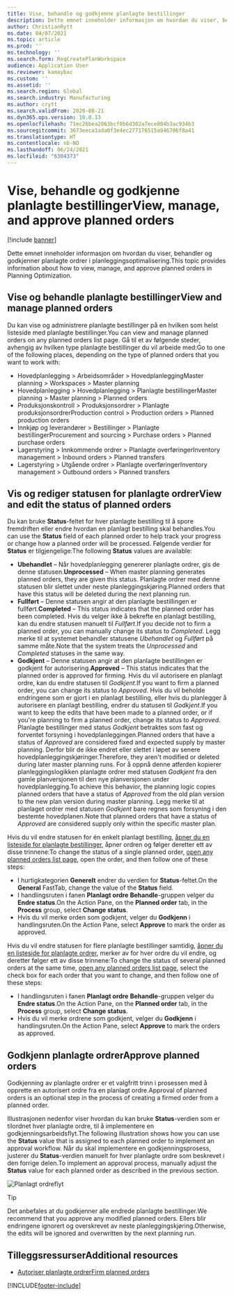 ```yaml
---
title: Vise, behandle og godkjenne planlagte bestillinger
description: Dette emnet inneholder informasjon om hvordan du viser, behandler og godkjenner planlagte ordrer i planleggingsoptimalisering.
author: ChristianRytt
ms.date: 04/07/2021
ms.topic: article
ms.prod: ''
ms.technology: ''
ms.search.form: ReqCreatePlanWorkspace
audience: Application User
ms.reviewer: kamaybac
ms.custom: ''
ms.assetid: ''
ms.search.region: Global
ms.search.industry: Manufacturing
ms.author: crytt
ms.search.validFrom: 2020-08-21
ms.dyn365.ops.version: 10.0.13
ms.openlocfilehash: 71ec26bea2063bcf8b6d302a7ece804b3ac934b3
ms.sourcegitcommit: 3673eeca1ada0f3e4ec277176515a946706f8a41
ms.translationtype: HT
ms.contentlocale: nb-NO
ms.lasthandoff: 06/24/2021
ms.locfileid: "6304373"
---
```

# <a name="view-manage-and-approve-planned-orders"></a><span data-ttu-id="c63f5-103">Vise, behandle og godkjenne planlagte bestillinger</span><span class="sxs-lookup"><span data-stu-id="c63f5-103">View, manage, and approve planned orders</span></span>

[!include [banner](../../includes/banner.md)]

<span data-ttu-id="c63f5-104">Dette emnet inneholder informasjon om hvordan du viser, behandler og godkjenner planlagte ordrer i planleggingsoptimalisering.</span><span class="sxs-lookup"><span data-stu-id="c63f5-104">This topic provides information about how to view, manage, and approve planned orders in Planning Optimization.</span></span>

## <a name="view-and-manage-planned-orders"></a><a name="view-planned-orders"></a><span data-ttu-id="c63f5-105">Vise og behandle planlagte bestillinger</span><span class="sxs-lookup"><span data-stu-id="c63f5-105">View and manage planned orders</span></span>

<span data-ttu-id="c63f5-106">Du kan vise og administrere planlagte bestillinger på en hvilken som helst listeside med planlagte bestillinger.</span><span class="sxs-lookup"><span data-stu-id="c63f5-106">You can view and manage planned orders on any planned orders list page.</span></span> <span data-ttu-id="c63f5-107">Gå til et av følgende steder, avhengig av hvilken type planlagte bestillinger du vil arbeide med:</span><span class="sxs-lookup"><span data-stu-id="c63f5-107">Go to one of the following places, depending on the type of planned orders that you want to work with:</span></span>

- <span data-ttu-id="c63f5-108">Hovedplanlegging \> Arbeidsområder \> Hovedplanlegging</span><span class="sxs-lookup"><span data-stu-id="c63f5-108">Master planning \> Workspaces \> Master planning</span></span>
- <span data-ttu-id="c63f5-109">Hovedplanlegging \> Hovedplanlegging \> Planlagte bestillinger</span><span class="sxs-lookup"><span data-stu-id="c63f5-109">Master planning \> Master planning \> Planned orders</span></span>
- <span data-ttu-id="c63f5-110">Produksjonskontroll \> Produksjonsordrer \> Planlagte produksjonsordrer</span><span class="sxs-lookup"><span data-stu-id="c63f5-110">Production control \> Production orders \> Planned production orders</span></span>
- <span data-ttu-id="c63f5-111">Innkjøp og leverandører \> Bestillinger \> Planlagte bestillinger</span><span class="sxs-lookup"><span data-stu-id="c63f5-111">Procurement and sourcing \> Purchase orders \> Planned purchase orders</span></span>
- <span data-ttu-id="c63f5-112">Lagerstyring \> Innkommende ordrer \> Planlagte overføringer</span><span class="sxs-lookup"><span data-stu-id="c63f5-112">Inventory management \> Inbound orders \> Planned transfers</span></span>
- <span data-ttu-id="c63f5-113">Lagerstyring \> Utgående ordrer \> Planlagte overføringer</span><span class="sxs-lookup"><span data-stu-id="c63f5-113">Inventory management \> Outbound orders \> Planned transfers</span></span>

## <a name="view-and-edit-the-status-of-planned-orders"></a><span data-ttu-id="c63f5-114">Vis og rediger statusen for planlagte ordrer</span><span class="sxs-lookup"><span data-stu-id="c63f5-114">View and edit the status of planned orders</span></span>

<span data-ttu-id="c63f5-115">Du kan bruke **Status**-feltet for hver planlagte bestilling til å spore fremdriften eller endre hvordan en planlagt bestilling skal behandles.</span><span class="sxs-lookup"><span data-stu-id="c63f5-115">You can use the **Status** field of each planned order to help track your progress or change how a planned order will be processed.</span></span> <span data-ttu-id="c63f5-116">Følgende verdier for **Status** er tilgjengelige:</span><span class="sxs-lookup"><span data-stu-id="c63f5-116">The following **Status** values are available:</span></span>

- <span data-ttu-id="c63f5-117">**Ubehandlet** – Når hovedplanlegging genererer planlagte ordrer, gis de denne statusen.</span><span class="sxs-lookup"><span data-stu-id="c63f5-117">**Unprocessed** – When master planning generates planned orders, they are given this status.</span></span> <span data-ttu-id="c63f5-118">Planlagte ordrer med denne statusen blir slettet under neste planleggingskjøring.</span><span class="sxs-lookup"><span data-stu-id="c63f5-118">Planned orders that have this status will be deleted during the next planning run.</span></span>
- <span data-ttu-id="c63f5-119">**Fullført** – Denne statusen angir at den planlagte bestillingen er fullført.</span><span class="sxs-lookup"><span data-stu-id="c63f5-119">**Completed** – This status indicates that the planned order has been completed.</span></span> <span data-ttu-id="c63f5-120">Hvis du velger ikke å bekrefte en planlagt bestilling, kan du endre statusen manuelt til *Fullført*.</span><span class="sxs-lookup"><span data-stu-id="c63f5-120">If you decide not to firm a planned order, you can manually change its status to *Completed*.</span></span> <span data-ttu-id="c63f5-121">Legg merke til at systemet behandler statusene *Ubehandlet* og *Fullført* på samme måte.</span><span class="sxs-lookup"><span data-stu-id="c63f5-121">Note that the system treats the *Unprocessed* and *Completed* statuses in the same way.</span></span>
- <span data-ttu-id="c63f5-122">**Godkjent** – Denne statusen angir at den planlagte bestillingen er godkjent for autorisering.</span><span class="sxs-lookup"><span data-stu-id="c63f5-122">**Approved** – This status indicates that the planned order is approved for firming.</span></span> <span data-ttu-id="c63f5-123">Hvis du vil autorisere en planlagt ordre, kan du endre statusen til *Godkjent*.</span><span class="sxs-lookup"><span data-stu-id="c63f5-123">If you want to firm a planned order, you can change its status to *Approved*.</span></span> <span data-ttu-id="c63f5-124">Hvis du vil beholde endringene som er gjort i en planlagt bestilling, eller hvis du planlegger å autorisere en planlagt bestilling, endrer du statusen til *Godkjent*.</span><span class="sxs-lookup"><span data-stu-id="c63f5-124">If you want to keep the edits that have been made to a planned order, or if you're planning to firm a planned order, change its status to *Approved*.</span></span> <span data-ttu-id="c63f5-125">Planlagte bestillinger med status *Godkjent* betraktes som fast og forventet forsyning i hovedplanleggingen.</span><span class="sxs-lookup"><span data-stu-id="c63f5-125">Planned orders that have a status of *Approved* are considered fixed and expected supply by master planning.</span></span> <span data-ttu-id="c63f5-126">Derfor blir de ikke endret eller slettet i løpet av senere hovedplanleggingskjøringer.</span><span class="sxs-lookup"><span data-stu-id="c63f5-126">Therefore, they aren't modified or deleted during later master planning runs.</span></span> <span data-ttu-id="c63f5-127">For å oppnå denne atferden kopierer planleggingslogikken planlagte ordrer med statusen *Godkjent* fra den gamle planversjonen til den nye planversjonen under hovedplanlegging.</span><span class="sxs-lookup"><span data-stu-id="c63f5-127">To achieve this behavior, the planning logic copies planned orders that have a status of *Approved* from the old plan version to the new plan version during master planning.</span></span> <span data-ttu-id="c63f5-128">Legg merke til at planlaget ordrer med statusen *Godkjent* bare regnes som forsyning i den bestemte hovedplanen.</span><span class="sxs-lookup"><span data-stu-id="c63f5-128">Note that planned orders that have a status of *Approved* are considered supply only within the specific master plan.</span></span>

<span data-ttu-id="c63f5-129">Hvis du vil endre statusen for én enkelt planlagt bestilling, [åpner du en listeside for planlagte bestillinger](#view-planned-orders), åpner ordren og følger deretter ett av disse trinnene:</span><span class="sxs-lookup"><span data-stu-id="c63f5-129">To change the status of a single planned order, [open any planned orders list page](#view-planned-orders), open the order, and then follow one of these steps:</span></span>

- <span data-ttu-id="c63f5-130">I hurtigkategorien **Generelt** endrer du verdien for **Status**-feltet.</span><span class="sxs-lookup"><span data-stu-id="c63f5-130">On the **General** FastTab, change the value of the **Status** field.</span></span>
- <span data-ttu-id="c63f5-131">I handlingsruten i fanen **Planlagt ordre** **Behandle**-gruppen velger du **Endre status**.</span><span class="sxs-lookup"><span data-stu-id="c63f5-131">On the Action Pane, on the **Planned order** tab, in the **Process** group, select **Change status**.</span></span>
- <span data-ttu-id="c63f5-132">Hvis du vil merke orden som godkjent, velger du **Godkjenn** i handlingsruten.</span><span class="sxs-lookup"><span data-stu-id="c63f5-132">On the Action Pane, select **Approve** to mark the order as approved.</span></span>

<span data-ttu-id="c63f5-133">Hvis du vil endre statusen for flere planlagte bestillinger samtidig, [åpner du en listeside for planlagte ordrer](#view-planned-orders), merker av for hver ordre du vil endre, og deretter følger ett av disse trinnene:</span><span class="sxs-lookup"><span data-stu-id="c63f5-133">To change the status of several planned orders at the same time, [open any planned orders list page](#view-planned-orders), select the check box for each order that you want to change, and then follow one of these steps:</span></span>

- <span data-ttu-id="c63f5-134">I handlingsruten i fanen **Planlagt ordre** **Behandle**-gruppen velger du **Endre status**.</span><span class="sxs-lookup"><span data-stu-id="c63f5-134">On the Action Pane, on the **Planned order** tab, in the **Process** group, select **Change status**.</span></span>
- <span data-ttu-id="c63f5-135">Hvis du vil merke ordrene som godkjent, velger du **Godkjenn** i handlingsruten.</span><span class="sxs-lookup"><span data-stu-id="c63f5-135">On the Action Pane, select **Approve** to mark the orders as approved.</span></span>

## <a name="approve-planned-orders"></a><span data-ttu-id="c63f5-136">Godkjenn planlagte ordrer</span><span class="sxs-lookup"><span data-stu-id="c63f5-136">Approve planned orders</span></span>

<span data-ttu-id="c63f5-137">Godkjenning av planlagte ordrer er et valgfritt trinn i prosessen med å opprette en autorisert ordre fra en planlagt ordre.</span><span class="sxs-lookup"><span data-stu-id="c63f5-137">Approval of planned orders is an optional step in the process of creating a firmed order from a planned order.</span></span>

<span data-ttu-id="c63f5-138">Illustrasjonen nedenfor viser hvordan du kan bruke **Status**-verdien som er tilordnet hver planlagte ordre, til å implementere en godkjenningsarbeidsflyt.</span><span class="sxs-lookup"><span data-stu-id="c63f5-138">The following illustration shows how you can use the **Status** value that is assigned to each planned order to implement an approval workflow.</span></span> <span data-ttu-id="c63f5-139">Når du skal implementere en godkjenningsprosess, justerer du **Status**-verdien manuelt for hver planlagte ordre som beskrevet i den forrige delen.</span><span class="sxs-lookup"><span data-stu-id="c63f5-139">To implement an approval process, manually adjust the **Status** value for each planned order as described in the previous section.</span></span>

![Planlagt ordreflyt](media/approved-planned-orders-1.png)

> [!TIP]
> <span data-ttu-id="c63f5-141">Det anbefales at du godkjenner alle endrede planlagte bestillinger.</span><span class="sxs-lookup"><span data-stu-id="c63f5-141">We recommend that you approve any modified planned orders.</span></span> <span data-ttu-id="c63f5-142">Ellers blir endringene ignorert og overskrevet av neste planleggingskjøring.</span><span class="sxs-lookup"><span data-stu-id="c63f5-142">Otherwise, the edits will be ignored and overwritten by the next planning run.</span></span>

## <a name="additional-resources"></a><span data-ttu-id="c63f5-143">Tilleggsressurser</span><span class="sxs-lookup"><span data-stu-id="c63f5-143">Additional resources</span></span>

- [<span data-ttu-id="c63f5-144">Autoriser planlagte ordrer</span><span class="sxs-lookup"><span data-stu-id="c63f5-144">Firm planned orders</span></span>](planned-order-firming.md)

[!INCLUDE[footer-include](../../../includes/footer-banner.md)]
